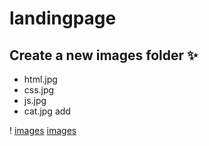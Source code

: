 # landingpage

## Create a new images folder ✨
- html.jpg
- css.jpg
- js.jpg
- cat.jpg
add 

! [images](https://ibb.co/d7Fpyb1)
[images](https://ibb.co/znZysJ3)
  
